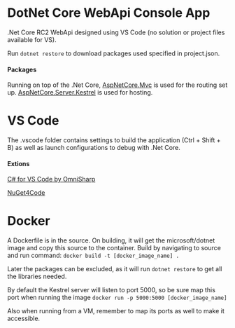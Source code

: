 # DotNet Core WebApi Console App #

.Net Core RC2 WebApi designed using VS Code (no solution or project files available for VS).

Run `dotnet restore` to download packages used specified in project.json.

#### Packages ####
Running on top of the .Net Core, [AspNetCore.Mvc](https://www.nuget.org/packages/Microsoft.AspNetCore.Mvc/1.0.0-rc2-final) is used for the routing set up.
[AspNetCore.Server.Kestrel](https://www.nuget.org/packages/Microsoft.AspNetCore.Server.Kestrel/1.0.0-rc2-final) is used for hosting.

# VS Code #
The .vscode folder contains settings to build the application (Ctrl + Shift + B) as well as launch configurations to debug with .Net Core.

#### Extions ####

[C# for VS Code by OmniSharp](https://github.com/OmniSharp/omnisharp-vscode)

[NuGet4Code](https://github.com/fforjan/nuget4code)

# Docker #

A Dockerfile is in the source. On building, it will get the microsoft/dotnet image and copy this source to the container. Build by navigating to source and run command: `docker build -t [docker_image_name] .`

Later the packages can be excluded, as it will run `dotnet restore` to get all the libraries needed.

By default the Kestrel server will listen to port 5000, so be sure map this port when running the image `docker run -p 5000:5000 [docker_image_name]`

Also when running from a VM, remember to map its ports as well to make it accessible.